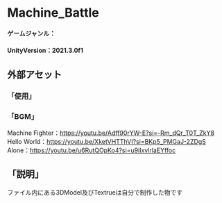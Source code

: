 # Machine_Battle
#### ゲームジャンル：  
#### UnityVersion：2021.3.0f1  
## 外部アセット  
### 「使用」  
### 「BGM」  
Machine Fighter：https://youtu.be/Adff90rYW-E?si=-Rm_dQr_T0T_ZkY8  
Hello World：https://youtu.be/XketVHTThVI?si=BKp5_PMGaJ-2ZDgS  
Alone：https://youtu.be/u6RutQOpKo4?si=u9iIxvlrlaEYffoc  
## 「説明」

ファイル内にある3DModel及びTextrueは自分で制作した物です
